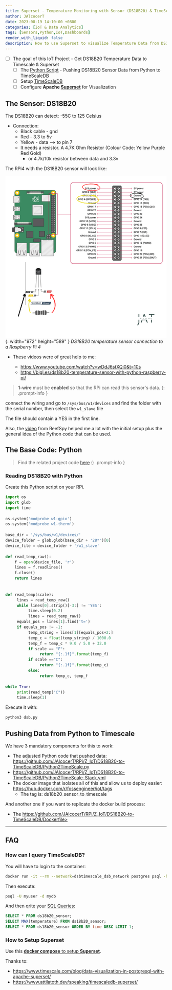 ```yaml
---
title: Superset - Temperature Monitoring with Sensor (DS18B20) & TimeScaleDB
author: JAlcocerT
date: 2023-08-19 14:10:00 +0800
categories: [IoT & Data Analytics]
tags: [Sensors,Python,IoT,Dashboards]
render_with_liquid: false
description: How to use Superset to visualize Temperature Data from DS18B20 Sensors
---
```


- [ ] The goal of this IoT Project - Get DS18B20 Temperature Data to Timescale & Superset
  + [ ] The [Python Script](#reading-ds18b20-with-python) - Pushing DS18B20 Sensor Data from Python to TimeScaleDB
  + [ ] Setup [TimeScaleDB](#how-can-i-query-timescaledb)
  + [ ] Configure **Apache [Superset](#how-to-setup-superset)** for Visualization

## The Sensor: DS18B20

The DS18B20 can detect: -55C to 125 Celsius

* Connection:
  * Black cable - gnd
  * Red - 3.3 to 5v
  * Yellow - data --> to pin 7
  * It needs a resistor. A 4.7K Ohm Resistor (Colour Code: Yellow Purple Red Gold)
    * or 4.7k/10k resistor between data and 3.3v

The RPi4 with the DS18B20 sensor will look like:

![Desktop View](/img/RPi4-DS18B20.png){: width="972" height="589" }
_DS18B20 temperature sensor connection to a Raspberry Pi 4_


* These videos were of great help to me:

  * <https://www.youtube.com/watch?v=wDdJ6stXQi0&t=10s>
  * <https://bigl.es/ds18b20-temperature-sensor-with-python-raspberry-pi/>



> **1-wire** must be **enabled** so that the RPi can read this sensor's data.
{: .prompt-info }

connect the wiring and go to `/sys/bus/w1/devices` and find the folder with the serial number, then select the `w1_slave` file

The file should contain a YES in the first line.

Also, the [video](https://www.youtube.com/watch?v=76CD_waImoA) from ReefSpy helped me a lot with the initial setup plus the general idea of the Python code that can be used.

## The Base Code: Python


> Find the related project code [here](https://github.com/JAlcocerT/RPi/tree/main/Z_IoT/DS18B20-to-TimeScaleDB)
{: .prompt-info }

### Reading DS18B20 with Python

Create this Python script on your RPi.

```py
import os 
import glob
import time

os.system('modprobe w1-gpio') 
os.system('modprobe w1-therm')

base_dir = '/sys/bus/w1/devices/' 
device_folder = glob.glob(base_dir + '28*')[0] 
device_file = device_folder + '/w1_slave'

def read_temp_raw():
    f = open(device_file, 'r')
    lines = f.readlines()
    f.close()
    return lines
 

def read_temp(scale):
     lines = read_temp_raw()
     while lines[0].strip()[-3:] != 'YES':
          time.sleep(0.2)
          lines = read_temp_raw() 
     equals_pos = lines[1].find('t=') 
     if equals_pos != -1:
          temp_string = lines[1][equals_pos+2:] 
          temp_c = float(temp_string) / 1000.0 
          temp_f = temp_c * 9.0 / 5.0 + 32.0 
          if scale == "F":
               return "{:.1f}".format(temp_f)
          if scale =="C":
               return "{:.1f}".format(temp_c)     
          else:
               return temp_c, temp_f

while True:
     print(read_temp("C"))
     time.sleep(1)
```

Execute it with: 


```sh
python3 dsb.py
```

## Pushing Data from Python to Timescale

We have 3 mandatory components for this to work:

* The adjusted Python code that pushed data: <https://github.com/JAlcocerT/RPi/Z_IoT/DS18B20-to-TimeScaleDB/Python2TimeScale.py>
* https://github.com/JAlcocerT/RPi/Z_IoT/DS18B20-to-TimeScaleDB/Python2TimeScale-Stack.yml
* The docker image that isolates all of this and allow us to deploy easier: <https://hub.docker.com/r/fossengineer/iot/tags>
    * The tag is: ds18b20_sensor_to_timescale

And another one if you want to replicate the docker build process:

* The https://github.com/JAlcocerT/RPi/Z_IoT/DS18B20-to-TimeScaleDB/Dockerfile>

---

## FAQ

### How can I query TimeScaleDB?

You will have to login to the container:

```sh
docker run -it --rm --network=dsbtimescale_dsb_network postgres psql -h timescaledb_dsb_container -U myuser -d mydb --username=myuser
```

Then execute:

```sh
psql -U myuser -d mydb
```

And then qrite your [SQL Queries](https://fossengineer.com/sql-data-analytics/):

```sql
SELECT * FROM ds18b20_sensor;
SELECT MAX(temperature) FROM ds18b20_sensor;
SELECT * FROM ds18b20_sensor ORDER BY time DESC LIMIT 1;
```

### How to Setup Superset

Use this [**docker compose** to setup **Superset**](https://github.com/JAlcocerT/Docker/blob/main/IoT/Superset/docker-compose.yml).

Thanks to: 

* https://www.timescale.com/blog/data-visualization-in-postgresql-with-apache-superset/
* https://www.attilatoth.dev/speaking/timescaledb-superset/
